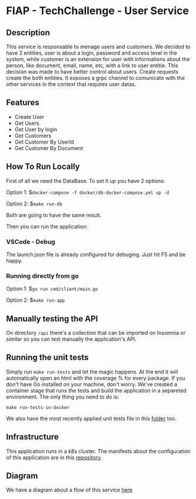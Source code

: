 # FIAP - TechChallenge - User Service

## Description

This service is responsable to menage users and customers. We decided to have 2 entities, user is about a login, password and access level in the system, while customer is an extension for user with informations about the person, like document, email, name, etc, with a link to user entitie. This decision was made to have better control about users. Create requests create the both entities. It exposes a grpc channel to comunicate with the other services in the context that requires user datas.

## Features

- Create User
- Get Users
- Get User by login
- Get Customers
- Get Customer By UserId
- Get Customer By Document

## How To Run Locally

First of all we need the DataBase. To set it up you have 2 options:

Option 1: $```docker-compose -f docker/db-docker-compose.yml up -d```

Option 2: $```make run-db```

Both are going to have the same result.

Then you can run the application:

### VSCode - Debug
The launch.json file is already configured for debuging. Just hit F5 and be happy.

### Running directly from go

Option 1: $```go run cmd/client/main.go```

Option 2: $```make run-app```

## Manually testing the API

On directory ```/api``` there's a collection that can be imported on Insomnia or similar so you can test manually the application's API.

## Running the unit tests

Simply run ```make run-tests``` and let the magic happens. At the end it will automatically open an html with the coverage % for every package.
If you don't have Go installed on your machine, don't worry. We've created a container stage that runs the tests and build the application in a separeted environment. The only thing you need to do is:

```make run-tests-in-docker```

We also have the most recently applied unit tests file in this [folder](./unit-tests-results/unit-tests-user.png) too.

## Infrastructure

This application runs in a k8s cluster. The manifests about the configuration of this application are in this [repository](https://github.com/mauriciodm1998/user-service-gitops).

## Diagram

We have a diagram about a flow of this service [here](/diagrams/user-service-diagram.png)